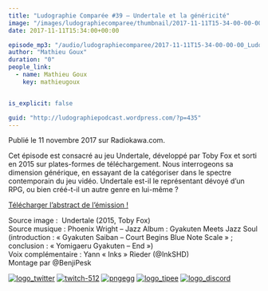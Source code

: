 ```yaml
---
title: "Ludographie Comparée #39 – Undertale et la généricité"
image: "/images/ludographiecomparee/thumbnail/2017-11-11T15-34-00-00-00_LudographieCompare39Undertaleetlagnricit.jpg"
date: 2017-11-11T15:34:00+00:00

episode_mp3: "/audio/ludographiecomparee/2017-11-11T15-34-00-00-00_LudographieCompare39Undertaleetlagnricit.mp3"
author: "Mathieu Goux"
duration: "0"
people_link: 
  - name: Mathieu Goux
    key: mathieugoux


is_explicit: false

guid: "http://ludographiepodcast.wordpress.com/?p=435"
---
```


<PodcastHeader/>

<!-- ECRIRE LA DESCRIPTION DE L'EPISODE SOUS CETTE LIGNE -->
<p>Publié le 11 novembre 2017 sur Radiokawa.com.</p>
<p>Cet épisode est consacré au jeu Undertale, développé par Toby Fox et sorti en 2015 sur plates-formes de téléchargement. Nous interrogeons sa dimension générique, en essayant de la catégoriser dans le spectre contemporain du jeu vidéo. Undertale est-il le représentant dévoyé d’un RPG, ou bien créé-t-il un autre genre en lui-même ?</p>
<p><a href="/resources/ludographiecomparee/2017-11-11T15-34-00-00-00_LudographieCompare39Undertaleetlagnricit/lc39-abstract.pdf" rel="nofollow">Télécharger l’abstract de l’émission !</a></p>
<p></p>
<a href="" rel="nofollow"></a>
 
<p>Source image :&nbsp; Undertale (2015, Toby Fox)<br>
Source musique : Phoenix Wright – Jazz Album : Gyakuten Meets Jazz Soul (introduction : «&nbsp;Gyakuten Saiban – Court Begins Blue Note Scale&nbsp;» ; conclusion : «&nbsp;Yomigaeru Gyakuten – End&nbsp;»)<br>
Voix complémentaire : Yann «&nbsp;Inks&nbsp;» Rieder (@InkSHD)<br>
Montage par @BenjiPesk</p>


<tr>
<td><a href="https://twitter.com/Gouximan" rel="nofollow"><img src="/resources/ludographiecomparee/2017-11-11T15-34-00-00-00_LudographieCompare39Undertaleetlagnricit/logo_twitter-1.png" alt="logo_twitter"></a></td>
<td><a href="https://www.twitch.tv/mathieugoux" rel="nofollow"><img src="/resources/ludographiecomparee/2017-11-11T15-34-00-00-00_LudographieCompare39Undertaleetlagnricit/twitch-512-1.png" alt="twitch-512"></a></td>
<td><a href="https://www.youtube.com/user/MattTheFatalifieur/videos" rel="nofollow"><img src="/resources/ludographiecomparee/2017-11-11T15-34-00-00-00_LudographieCompare39Undertaleetlagnricit/pngegg.png" alt="pngegg"></a></td>
<td><a href="http://fr.tipeee.com/calvinball" rel="nofollow"><img src="/resources/ludographiecomparee/2017-11-11T15-34-00-00-00_LudographieCompare39Undertaleetlagnricit/logo_tipee-1.png" alt="logo_tipee"></a></td>
<td><a href="https://discord.com/invite/4RnA9v7" rel="nofollow"><img src="/resources/ludographiecomparee/2017-11-11T15-34-00-00-00_LudographieCompare39Undertaleetlagnricit/logo_discord-1.png" alt="logo_discord"></a></td>
</tr>




